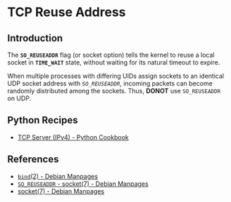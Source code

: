 # TCP Reuse Address

## Introduction

The **`SO_REUSEADDR`** flag (or socket option) tells the kernel to reuse a local socket in
**`TIME_WAIT`** state, without waiting for its natural timeout to expire.

When multiple processes with differing UIDs assign sockets to an identical UDP socket address with *`SO_REUSEADDR`*,
incoming packets can become randomly distributed among the sockets.
Thus, **DONOT** use `SO_REUSEADDR` on UDP.

## Python Recipes

- [TCP Server (IPv4) - Python Cookbook](https://lucas-six.github.io/python-cookbook/cookbook/core/net/tcp_server_ipv4)

## References

- [`bind`(2) - Debian Manpages](https://manpages.debian.org/bookworm/manpages-dev/bind.2.en.html)
- [`SO_REUSEADDR` - socket(7) - Debian Manpages](https://manpages.debian.org/bookworm/manpages/socket.7.en.html#SO_REUSEADDR)
- [socket(7) - Debian Manpages](https://manpages.debian.org/bookworm/manpages/socket.7.en.html)
